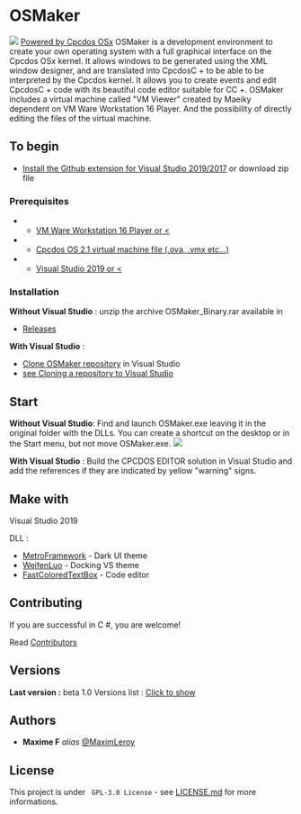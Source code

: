 # OSMaker
![](https://static.wixstatic.com/media/7fb7ad_f3c46fc36b8a4485adf9e2b08ed0cbcf~mv2.png/v1/fill/w_238,h_238,al_c,q_85,usm_0.66_1.00_0.01/OSM_LOGO.webp)
[Powered by Cpcdos OSx](http://cpcdos.net)
OSMaker is a development environment to create your own operating system with a full graphical interface on the Cpcdos OSx kernel.
It allows windows to be generated using the XML window designer, and are translated into CpcdosC + to be able to be interpreted by the Cpcdos kernel. 
It allows you to create events and edit CpcdosC + code with its beautiful code editor suitable for CC +.
OSMaker includes a virtual machine called "VM Viewer" created by Maeiky dependent on VM Ware Workstation 16 Player. 
And the possibility of directly editing the files of the virtual machine.


## To begin
* [Install the Github extension for Visual Studio 2019/2017](https://visualstudio.github.com/)
or download zip file

### Prerequisites

- * [VM Ware Workstation 16 Player or <](https://my.vmware.com/en/web/vmware/downloads/details?downloadGroup=WKST-PLAYER-1611&productId=1039&rPId=63655)
- * [Cpcdos OS 2.1 virtual machine file (.ova, .vmx etc...)](https://cpcdos.net/en/download)
- * [Visual Studio 2019 or <](https://visualstudio.microsoft.com/fr/downloads/)

### Installation
**Without Visual Studio** : unzip the archive OSMaker_Binary.rar available in
* [Releases](https://github.com/MaximLeroy/OSMaker/releases)

**With Visual Studio** :
* [Clone OSMaker repository](https://github.com/MaximLeroy/OSMaker) in Visual Studio
* [see Cloning a repository to Visual Studio](https://github.com/github/VisualStudio/blob/master/docs/using/cloning-a-repository-to-visual-studio.md)

## Start
**Without Visual Studio**:
Find and launch OSMaker.exe leaving it in the original folder with the DLLs.
You can create a shortcut on the desktop or in the Start menu, but not move OSMaker.exe.
![](https://user-images.githubusercontent.com/63921034/117203645-8b40c980-adef-11eb-9f8b-944ceaa89856.png)


**With Visual Studio** :
Build the CPCDOS EDITOR solution in Visual Studio and add the references if they are indicated by yellow "warning" signs.

## Make with

Visual Studio 2019

DLL :
* [MetroFramework](https://github.com/thielj/MetroFramework) - Dark UI theme
* [WeifenLuo](https://github.com/dockpanelsuite/dockpanelsuite) - Docking VS theme
* [FastColoredTextBox](https://github.com/PavelTorgashov/FastColoredTextBox) - Code editor

## Contributing
If you are successful in C #, you are welcome!

Read [Contributors](https://github.com/MaximLeroy/OSMaker/graphs/contributors)

## Versions
**Last version :** beta 1.0
Versions list : [Click to show](https://github.com/MaximLeroy/OSMaker/tags)

## Authors
* **Maxime F** _alias_ [@MaximLeroy](https://github.com/MaximLeroy)


## License

This project is under `` GPL-3.0 License`` - see [LICENSE.md](https://github.com/MaximLeroy/OSMaker/blob/OSMakerCSharp/LICENSE) for more informations.

